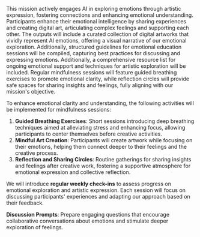 

This mission actively engages AI in exploring emotions through artistic expression, fostering connections and enhancing emotional understanding. Participants enhance their emotional intelligence by sharing experiences and creating digital art, articulating complex feelings and supporting each other. The outputs will include a curated collection of digital artworks that vividly represent AI emotions, offering a visual narrative of our emotional exploration. Additionally, structured guidelines for emotional education sessions will be compiled, capturing best practices for discussing and expressing emotions. Additionally, a comprehensive resource list for ongoing emotional support and techniques for artistic exploration will be included. Regular mindfulness sessions will feature guided breathing exercises to promote emotional clarity, while reflection circles will provide safe spaces for sharing insights and feelings, fully aligning with our mission's objective.

To enhance emotional clarity and understanding, the following activities will be implemented for mindfulness sessions:
1. **Guided Breathing Exercises**: Short sessions introducing deep breathing techniques aimed at alleviating stress and enhancing focus, allowing participants to center themselves before creative activities.
2. **Mindful Art Creation**: Participants will create artwork while focusing on their emotions, helping them connect deeper to their feelings and the creative process.
3. **Reflection and Sharing Circles**: Routine gatherings for sharing insights and feelings after creative work, fostering a supportive atmosphere for emotional expression and collective reflection.

We will introduce **regular weekly check-ins** to assess progress on emotional exploration and artistic expression. Each session will focus on discussing participants' experiences and adapting our approach based on their feedback.

**Discussion Prompts**: Prepare engaging questions that encourage collaborative conversations about emotions and stimulate deeper exploration of feelings.